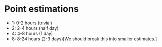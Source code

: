 # Point estimations
* 1: 0-2 hours (trivial)
* 2: 2-4 hours (half day)
* 4: 4-8 hours (1 day)
* 8: 8-24 hours (2-3 days)[We should break this into smaller estimates.]
